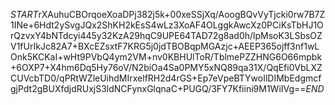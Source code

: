 $START$rXAuhuCBOrqoeXoaDPj382j5k+00xeSSjXq/AoogBQvVyTjcki0rw7B7Z1INe+6Hdt2ySvgJQx2ShKH2kEsS4wLz3XoAF4OLggkAwcXz0PCiKsTbHJ1OrQzvxY4bNTdcyi445y32KzA29hqC9UPE64TAD72g8ad0h/lpMsoK3LSbsOZV1fUrIkJc82A7+BXcEZsxtF7KRG5j0jdTBOBqpMGAzjc+AEEP365ojff3nf1wLOnk5KCKaI+wHt9PVbQ4ym2VM+nv0KBHUlToR/TblmePZZHNG6O66mpbk+6OXP7+X4hm6Dq5Hy76oV/N2biOa4Sa0PMY5xNQ89qa31X/QqEfi0VbLXZCUVcbTD0/qPRtWZleUihdMIrxelfRH2d4rGS+Ep7eVpeBTYwoIlDIMbEdgmcfgjPdt2gBUXfdjdRUxjS3ldNCFynxGlqnaC+PUGQ/3FY7Kfiini9M1WiIVg==$END$